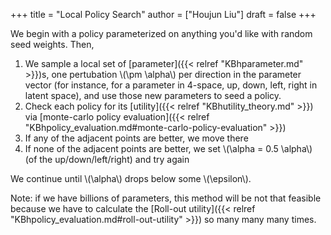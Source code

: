 +++
title = "Local Policy Search"
author = ["Houjun Liu"]
draft = false
+++

We begin with a policy parameterized on anything you'd like with random seed weights. Then,

1.  We sample a local set of [parameter]({{< relref "KBhparameter.md" >}})s, one pertubation \\(\pm \alpha\\) per direction in the parameter vector (for instance, for a parameter in 4-space, up, down, left, right in latent space), and use those new parameters to seed a policy.
2.  Check each policy for its [utility]({{< relref "KBhutility_theory.md" >}}) via [monte-carlo policy evaluation]({{< relref "KBhpolicy_evaluation.md#monte-carlo-policy-evaluation" >}})
3.  If any of the adjacent points are better, we move there
4.  If none of the adjacent points are better, we set \\(\alpha = 0.5 \alpha\\) (of the up/down/left/right) and try again

We continue until \\(\alpha\\) drops below some \\(\epsilon\\).

Note: if we have billions of parameters, this method will be not that feasible because we have to calculate the [Roll-out utility]({{< relref "KBhpolicy_evaluation.md#roll-out-utility" >}}) so many many many times.
